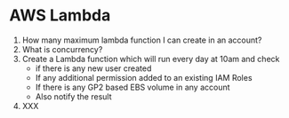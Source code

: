 # AWS Lambda


1. How many maximum lambda function I can create in an account?
2. What is concurrency?
3. Create a Lambda function which will run every day at 10am and check 
   - if there is any new user created
   - If any additional permission added to an existing IAM Roles
   - If there is any GP2 based EBS volume in any account
   - Also notify the result
4. XXX

